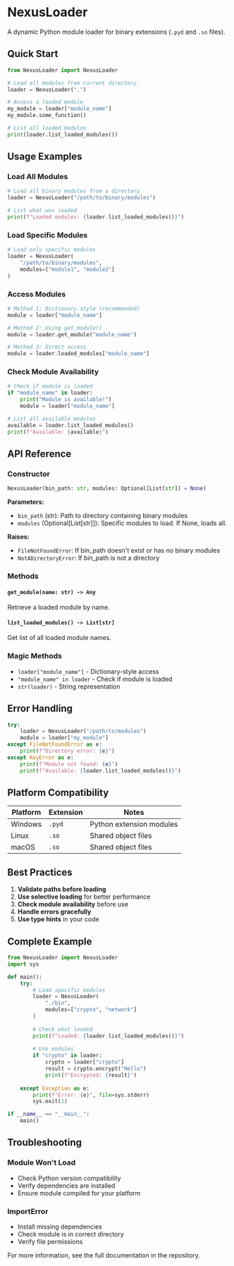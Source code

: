 # NexusLoader

A dynamic Python module loader for binary extensions (`.pyd` and `.so` files).

## Quick Start

```python
from NexusLoader import NexusLoader

# Load all modules from current directory
loader = NexusLoader(".")

# Access a loaded module
my_module = loader["module_name"]
my_module.some_function()

# List all loaded modules
print(loader.list_loaded_modules())
```

## Usage Examples

### Load All Modules

```python
# Load all binary modules from a directory
loader = NexusLoader("/path/to/binary/modules")

# List what was loaded
print(f"Loaded modules: {loader.list_loaded_modules()}")
```

### Load Specific Modules

```python
# Load only specific modules
loader = NexusLoader(
    "/path/to/binary/modules",
    modules=["module1", "module2"]
)
```

### Access Modules

```python
# Method 1: Dictionary-style (recommended)
module = loader["module_name"]

# Method 2: Using get_module()
module = loader.get_module("module_name")

# Method 3: Direct access
module = loader.loaded_modules["module_name"]
```

### Check Module Availability

```python
# Check if module is loaded
if "module_name" in loader:
    print("Module is available!")
    module = loader["module_name"]

# List all available modules
available = loader.list_loaded_modules()
print(f"Available: {available}")
```

## API Reference

### Constructor

```python
NexusLoader(bin_path: str, modules: Optional[List[str]] = None)
```

**Parameters:**
- `bin_path` (str): Path to directory containing binary modules
- `modules` (Optional[List[str]]): Specific modules to load. If None, loads all.

**Raises:**
- `FileNotFoundError`: If bin_path doesn't exist or has no binary modules
- `NotADirectoryError`: If bin_path is not a directory

### Methods

#### `get_module(name: str) -> Any`
Retrieve a loaded module by name.

#### `list_loaded_modules() -> List[str]`
Get list of all loaded module names.

### Magic Methods

- `loader["module_name"]` - Dictionary-style access
- `"module_name" in loader` - Check if module is loaded
- `str(loader)` - String representation

## Error Handling

```python
try:
    loader = NexusLoader("/path/to/modules")
    module = loader["my_module"]
except FileNotFoundError as e:
    print(f"Directory error: {e}")
except KeyError as e:
    print(f"Module not found: {e}")
    print(f"Available: {loader.list_loaded_modules()}")
```

## Platform Compatibility

| Platform | Extension | Notes |
|----------|-----------|-------|
| Windows | `.pyd` | Python extension modules |
| Linux | `.so` | Shared object files |
| macOS | `.so` | Shared object files |

## Best Practices

1. **Validate paths before loading**
2. **Use selective loading** for better performance
3. **Check module availability** before use
4. **Handle errors gracefully**
5. **Use type hints** in your code

## Complete Example

```python
from NexusLoader import NexusLoader
import sys

def main():
    try:
        # Load specific modules
        loader = NexusLoader(
            "./bin",
            modules=["crypto", "network"]
        )
        
        # Check what loaded
        print(f"Loaded: {loader.list_loaded_modules()}")
        
        # Use modules
        if "crypto" in loader:
            crypto = loader["crypto"]
            result = crypto.encrypt("Hello")
            print(f"Encrypted: {result}")
        
    except Exception as e:
        print(f"Error: {e}", file=sys.stderr)
        sys.exit(1)

if __name__ == "__main__":
    main()
```

## Troubleshooting

### Module Won't Load
- Check Python version compatibility
- Verify dependencies are installed
- Ensure module compiled for your platform

### ImportError
- Install missing dependencies
- Check module is in correct directory
- Verify file permissions

For more information, see the full documentation in the repository.
